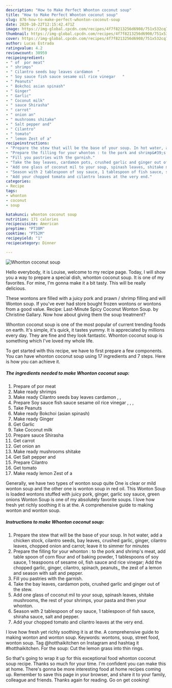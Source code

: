 ```yaml
---
description: "How to Make Perfect Whonton coconut soup"
title: "How to Make Perfect Whonton coconut soup"
slug: 876-how-to-make-perfect-whonton-coconut-soup
date: 2020-10-22T12:15:42.471Z
image: https://img-global.cpcdn.com/recipes/4f7f8213256d6908/751x532cq70/whonton-coconut-soup-recipe-main-photo.jpg
thumbnail: https://img-global.cpcdn.com/recipes/4f7f8213256d6908/751x532cq70/whonton-coconut-soup-recipe-main-photo.jpg
cover: https://img-global.cpcdn.com/recipes/4f7f8213256d6908/751x532cq70/whonton-coconut-soup-recipe-main-photo.jpg
author: Lucas Estrada
ratingvalue: 4.2
reviewcount: 30959
recipeingredient:
- " of  por meat"
- " shrimps"
- " Cilantro seeds bay leaves cardamon  "
- " Soy sauce fish sauce sesame oil rice vinegar   "
- " Peanuts"
- " Bokchoi asian spinash"
- " Ginger"
- " Garlic"
- " Coconut milk"
- " sauce Shirasha"
- " carrot"
- " onion an"
- " mushrooms shitake"
- " Salt pepper and"
- " Cilantro"
- " tomato"
- " lemon Zest of a"
recipeinstructions:
- "Prepare the stew that will be the base of your soup. In hot water, add a chicken stock, cilantro seeds, bay leaves, crushed garlic, ginger, cilantro leaves, chopped onion and carrot; leave it to simmer for minutes"
- "Prepare the filling for your whonton : to the pork and shrimp&#39;s meat, add table spoon of corn flour and of baking powder, 1 tablespoons of soy sauce, 1 teaspoons of sesame oil, fish sauce and rice vinegar; Add the chopped garlic, ginger, cilantro, spinach, peanuts,, the zest of a lemon and season with salt and pepper."
- "Fill you pastries with the garnish."
- "Take the bay leaves, cardamon pots, crushed garlic and ginger out of the stew."
- "Add one glass of coconut mil to your soup, spinash leaves, shitake mushrooms, the rest of your shrimps, your pasta and then your whonton."
- "Season with 2 tablespoon of soy sauce, 1 tablespoon of fish sauce, shiraha sauce, salt and pepper."
- "Add your chopped tomato and cilantro leaves at the very end."
categories:
- Recipe
tags:
- whonton
- coconut
- soup

katakunci: whonton coconut soup 
nutrition: 171 calories
recipecuisine: American
preptime: "PT30M"
cooktime: "PT52M"
recipeyield: "1"
recipecategory: Dinner

---
```



![Whonton coconut soup](https://img-global.cpcdn.com/recipes/4f7f8213256d6908/751x532cq70/whonton-coconut-soup-recipe-main-photo.jpg)

Hello everybody, it is Louise, welcome to my recipe page. Today, I will show you a way to prepare a special dish, whonton coconut soup. It is one of my favorites. For mine, I'm gonna make it a bit tasty. This will be really delicious.

These wontons are filled with a juicy pork and prawn / shrimp filling and will Wonton soup. If you&#39;ve ever had store bought frozen wontons or wontons from a good value. Recipe: Last-Minute Spicy Coconut Wonton Soup. by Christine Gallary. Now how about giving them the soup treatment?

Whonton coconut soup is one of the most popular of current trending foods on earth. It's simple, it's quick, it tastes yummy. It is appreciated by millions every day. They are fine and they look fantastic. Whonton coconut soup is something which I've loved my whole life.


To get started with this recipe, we have to first prepare a few components. You can have whonton coconut soup using 17 ingredients and 7 steps. Here is how you can achieve it.

<!--inarticleads1-->

##### The ingredients needed to make Whonton coconut soup:

1. Prepare  of  por meat
1. Make ready  shrimps
1. Make ready  Cilantro seeds bay leaves cardamon , ,
1. Prepare  Soy sauce fish sauce sesame oil rice vinegar , , ,
1. Take  Peanuts
1. Make ready  Bokchoi (asian spinash)
1. Make ready  Ginger
1. Get  Garlic
1. Take  Coconut milk
1. Prepare  sauce Shirasha
1. Get  carrot
1. Get  onion an
1. Make ready  mushrooms shitake
1. Get  Salt pepper and
1. Prepare  Cilantro
1. Get  tomato
1. Make ready  lemon Zest of a


Generally, we have two types of wonton soup quite One is clear or mild wonton soup and the other one is wonton soup in red oil. This Wonton Soup is loaded wontons stuffed with juicy pork, ginger, garlic soy sauce, green onions Wonton Soup is one of my absolutely favorite soups. I love how fresh yet richly soothing it is at the. A comprehensive guide to making wonton and wonton soup. 

<!--inarticleads2-->

##### Instructions to make Whonton coconut soup:

1. Prepare the stew that will be the base of your soup. In hot water, add a chicken stock, cilantro seeds, bay leaves, crushed garlic, ginger, cilantro leaves, chopped onion and carrot; leave it to simmer for minutes
1. Prepare the filling for your whonton : to the pork and shrimp&#39;s meat, add table spoon of corn flour and of baking powder, 1 tablespoons of soy sauce, 1 teaspoons of sesame oil, fish sauce and rice vinegar; Add the chopped garlic, ginger, cilantro, spinach, peanuts,, the zest of a lemon and season with salt and pepper.
1. Fill you pastries with the garnish.
1. Take the bay leaves, cardamon pots, crushed garlic and ginger out of the stew.
1. Add one glass of coconut mil to your soup, spinash leaves, shitake mushrooms, the rest of your shrimps, your pasta and then your whonton.
1. Season with 2 tablespoon of soy sauce, 1 tablespoon of fish sauce, shiraha sauce, salt and pepper.
1. Add your chopped tomato and cilantro leaves at the very end.


I love how fresh yet richly soothing it is at the. A comprehensive guide to making wonton and wonton soup. Keywords: wontons, soup, street food, wonton soup. Tag @hotthaikitchen on Instagram and hashtag it #hotthaikitchen. For the soup: Cut the lemon grass into thin rings. 

So that's going to wrap it up for this exceptional food whonton coconut soup recipe. Thanks so much for your time. I'm confident you can make this at home. There's gonna be more interesting food at home recipes coming up. Remember to save this page in your browser, and share it to your family, colleague and friends. Thanks again for reading. Go on get cooking!
